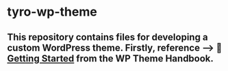 # tyro-wp-theme
This repository contains files for developing a custom WordPress theme. Firstly, reference --> :link: [Getting Started](https://developer.wordpress.org/themes/getting-started/) from the WP Theme Handbook.
---

